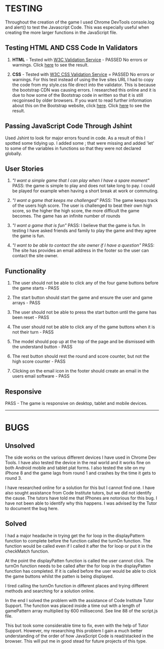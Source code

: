 # TESTING

Throughout the creation of the game I used Chrome DevTools console.log and alert() to test the Javascript Code. This was especially useful when creating the more larger functions in the JavaScript file.

## Testing HTML AND CSS Code In Validators

1. **HTML** - Tested with [W3C Validation Service](https://validator.w3.org/) - PASSED No errors or warnings. Click [here](assets/docs/html-validator.png) to see the result.

1. **CSS** - Tested with [W3C CSS Validation Service]() = PASSED No errors or warnings. For this test instead of using the live sites URL I had to copy the code from my style.css file direct into the validator. This is because the bootstrap CDN was causing errors. I researched this online and it is due to how some of the Bootstrap code in written so that it is still recgoinsed by older browsers. If you want to read further information about this on the Bootstrap website, click [here](https://getbootstrap.com/docs/4.0/getting-started/browsers-devices/#validators). Click [here](assets/docs/css-validator.png) to see the result.

## Passing JavaScript Code Through Jshint

Used Jshint to look for major errors found in code. As a result of this I spotted some tidying up. I added some ; that were missing and added 'let' to some of the variables in functions so that they were not declared globally.

## User Stories

1. _"I want a simple game that I can play when I have a spare moment"_  
   PASS: the game is simple to play and does not take long to pay. I could be played for example when having a short break at work or commuting.

1. _"I want a game that keeps me challenged"_
   PASS: The game keeps track of the users high score. The user is challenged to beat their own high score, so the higher the high score, the more difficult the game becomes. The game has an infinite number of rounds

1. _"I want a game that is fun"_
   PASS: I believe that the game is fun. In testing I have asked friends and family to play the game and they agree the game is fun.

1. _"I want to be able to contact the site owner if I have a question"_
   PASS: The site has provides an email address in the footer so the user can contact the site owner.

## Functionality

1. The user should not be able to click any of the four game buttons before the game starts - PASS

1. The start button should start the game and ensure the user and game arrays - PASS

1. The user should not be able to press the start button until the game has been reset - PASS

1. The user should not be able to click any of the game buttons when it is not their turn - PASS

1. The model should pop up at the top of the page and be dismissed with the understand button - PASS

1. The rest button should rest the round and score counter, but not the high score counter - PASS

1. Clicking on the email icon in the footer should create an email in the users email software - PASS

## Responsive

PASS - The game is responsive on desktop, tablet and mobile devices.

---

# BUGS

## Unsolved

The side works on the various different devices I have used in Chrome Dev Tools. I have also tested the device in the real world and it works fine on both Android mobile and tablet plat forms. I also tested the site on my iPhone 8 and the game lags from round 1 and crashes by the time it gets to round 3.

I have researched online for a solution for this but I cannot find one. I have also sought assistance from Code Institute tutors, but we did not identify the cause. The tutors have told me that IPhones are notorious for this bug. I have not been able to identify why this happens. I was advised by the Tutor to document the bug here.

## Solved

I had a major headache in trying get the for loop in the displayPattern function to complete before the function called the turnOn function. The function would be called even if I called it after the for loop or put it in the checkMatch function.

At the point the displayPatten function is called the user cannot click. The turnOn function needs to be called after the for loop in the displayPatten function has completed. If it is called before the user would be able to click the game buttons whilst the patten is being displayed.

I tired calling the turnOn function in different places and trying different methods and searching for a solution online.

In the end I solved the problem with the assistance of Code Institute Tutor Support.  The function was placed inside a time out with a length of gamePattern array multiplied by 600 millisecond.  See line 88 of the script.js file.

This but took some considerable time to fix, even with the help of Tutor Support.  However, my researching this problem I gain a much better understanding of the order of how JavaScript Code is read/stacked in the browser.  This will put me in good stead for future projects of this type.
